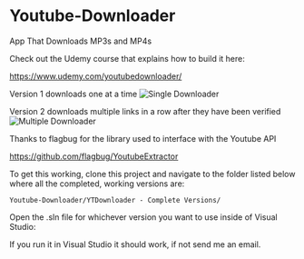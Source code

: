 # Youtube-Downloader
App That Downloads MP3s and MP4s

Check out the Udemy course that explains how to build it here:

https://www.udemy.com/youtubedownloader/

Version 1 downloads one at a time
![Single Downloader](https://github.com/ovnisoftware/Youtube-Downloader/blob/master/YTDownloader.JPG)

Version 2 downloads multiple links in a row after they have been verified
![Multiple Downloader](https://github.com/ovnisoftware/Youtube-Downloader/blob/master/YTDownloaderMultiple.JPG)

Thanks to flagbug for the library used to interface with the Youtube API

https://github.com/flagbug/YoutubeExtractor

To get this working, clone this project and navigate to the folder listed below where all the completed, working versions are:

```
Youtube-Downloader/YTDownloader - Complete Versions/
```

Open the .sln file for whichever version you want to use inside of Visual Studio:

If you run it in Visual Studio it should work, if not send me an email.
